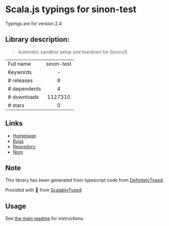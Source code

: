 
# Scala.js typings for sinon-test

Typings are for version 2.4

## Library description:
> Automatic sandbox setup and teardown for SinonJS

|                    |                 |
| ------------------ | :-------------: |
| Full name          | sinon-test |
| Keywords           | - |
| # releases         | 8 |
| # dependents       | 4 |
| # downloads        | 1127310 |
| # stars            | 0 |

## Links
- [Homepage](https://github.com/sinonjs/sinon-test#readme)
- [Bugs](https://github.com/sinonjs/sinon-test/issues)
- [Repository](https://github.com/sinonjs/sinon-test)
- [Npm](https://www.npmjs.com/package/sinon-test)
    


## Note
This library has been generated from typescript code from [DefinitelyTyped](https://definitelytyped.org).

Provided with :purple_heart: from [ScalablyTyped](https://github.com/oyvindberg/ScalablyTyped)

## Usage
See [the main readme](../../readme.md) for instructions.


